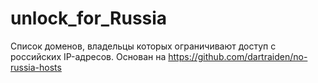 # unlock_for_Russia
Список доменов, владельцы которых ограничивают доступ с российских IP-адресов.
Основан на https://github.com/dartraiden/no-russia-hosts
